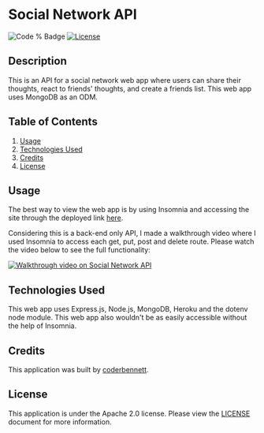 # Social Network API
![Code % Badge](https://img.shields.io/github/languages/top/coderbennett/social-network-api) [![License](https://img.shields.io/badge/License-Apache_2.0-blue.svg)](https://opensource.org/licenses/Apache-2.0)

## Description
This is an API for a social network web app where users can share their thoughts, react to friends' thoughts, and create a friends list. This web app uses MongoDB as an ODM.

## Table of Contents
1. [Usage](#usage)
2. [Technologies Used](#technologies-used)
3. [Credits](#credits)
4. [License](#license)

## Usage

The best way to view the web app is by using Insomnia and accessing the site through the deployed link <a href="https://joeys-social-media-api.herokuapp.com/api/users" target="_blank">here</a>.

Considering this is a back-end only API, I made a walkthrough video where I used Insomnia to access each get, put, post and delete route. Please watch the video below to see the full functionality:

[![Walkthrough video on Social Network API](https://img.youtube.com/vi/KTSrAA4DWhk/0.jpg)](https://www.youtube.com/watch?v=KTSrAA4DWhk)

## Technologies Used
This web app uses Express.js, Node.js, MongoDB, Heroku and the dotenv node module. This web app also wouldn't be as easily accessible without the help of Insomnia.

## Credits
This application was built by [coderbennett](https://github.com/coderbennett).

## License
This application is under the Apache 2.0 license. Please view the [LICENSE](LICENSE.txt) document for more information.